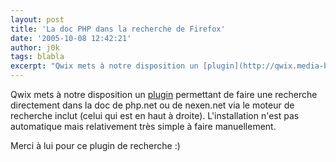 ```yaml
---
layout: post
title: 'La doc PHP dans la recherche de Firefox'
date: '2005-10-08 12:42:21'
author: j0k
tags: blabla
excerpt: "Qwix mets à notre disposition un [plugin](http://qwix.media-box.net/index.php/2005/10/06/109-RtfmmaisAvecFirefox) permettant de faire une recherche directement dans la doc de php.net ou de nexen.net via le moteur de recherche inclut (celui qui est en haut à droite).     \nL'installation n'est pas automatique mais relativement très simple à faire      …"
---
```


Qwix mets à notre disposition un [plugin](http://qwix.media-box.net/index.php/2005/10/06/109-RtfmmaisAvecFirefox) permettant de faire une recherche directement dans la doc de php.net ou de nexen.net via le moteur de recherche inclut (celui qui est en haut à droite).
L'installation n'est pas automatique mais relativement très simple à faire manuellement.

Merci à lui pour ce plugin de recherche :)
